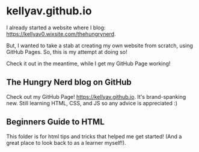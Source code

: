 # kellyav.github.io

I already started a website where I blog: https://kellyav0.wixsite.com/thehungrynerd.

But, I wanted to take a stab at creating my own website from scratch, using GitHub Pages. So, this is my attempt at doing so!

Check it out in the meantime, while I get my GitHub Page working!


## The Hungry Nerd blog on GitHub

Check out my GitHub Page! https://kellyav.github.io. It's brand-spanking new. Still learning HTML, CSS, and JS so any advice is appreciated :) 

## Beginners Guide to HTML
This folder is for html tips and tricks that helped me get started! (And a great place to look back to as a learner myself!).
